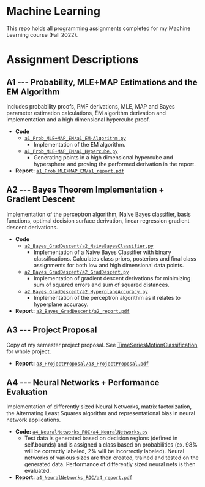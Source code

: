 # Machine Learning
This repo holds all programming assignments completed for my Machine Learning course (Fall 2022).

# Assignment Descriptions

## A1 --- Probability, MLE+MAP Estimations and the EM Algorithm
Includes probability proofs, PMF derivations, MLE, MAP and Bayes parameter estimation calculations, EM algorithm derivation and implementation and a high dimensional hypercube proof.

- **Code**
	- [`a1_Prob_MLE+MAP_EM/a1_EM-Algorithm.py`](https://github.com/luke-davidson/MachineLearning/blob/main/a1_Prob_MLE%2BMAP_EM/a1_EM-Algorithm.py)
		- Implementation of the EM algorithm.
	- [`a1_Prob_MLE+MAP_EM/a1_Hypercube.py`](https://github.com/luke-davidson/MachineLearning/blob/main/a1_Prob_MLE%2BMAP_EM/a1_Hypercube.py)
		- Generating points in a high dimensional hypercube and hypersphere and proving the performed derivation in the report.
- **Report:** [`a1_Prob_MLE+MAP_EM/a1_report.pdf`](https://github.com/luke-davidson/MachineLearning/blob/main/a1_Prob_MLE%2BMAP_EM/a1_report.pdf)

## A2 --- Bayes Theorem Implementation + Gradient Descent
Implementation of the perceptron algorithm, Naive Bayes classifier, basis functions, optimal decision surface derivation, linear regression gradient descent derivations. 

- **Code** 
	- [`a2_Bayes_GradDescent/a2_NaiveBayesClassifier.py`](https://github.com/luke-davidson/MachineLearning/blob/main/a2_Bayes_GradDescent/a2_NaiveBayesClassifier.py)
		- Implementation of a Naive Bayes Classifier with binary classifications. Calculates class priors, posteriors and final class assignments for both low and high dimensional data points.
	- [`a2_Bayes_GradDescent/a2_GradDescent.py`](https://github.com/luke-davidson/MachineLearning/blob/main/a2_Bayes_GradDescent/a2_GradDescent.py)
		- Implementation of gradient descent derivations for minimizing sum of squared errors and sum of squared distances.
	- [`a2_Bayes_GradDescent/a2_HyperplaneAccuracy.py`](https://github.com/luke-davidson/MachineLearning/blob/main/a2_Bayes_GradDescent/a2_HyperplaneAccuracy.py)
		- Implementation of the perceptron algorithm as it relates to hyperplane accuracy.
- **Report:** [`a2_Bayes_GradDescent/a2_report.pdf`](https://github.com/luke-davidson/MachineLearning/blob/main/a2_Bayes_GradDescent/a2_report.pdf)

## A3 --- Project Proposal
Copy of my semester project proposal. See [TimeSeriesMotionClassification](https://github.com/luke-davidson/TimeSeriesMotionClassification) for whole project.

- **Report:** [`a3_ProjectProposal/a3_ProjectProposal.pdf`](https://github.com/luke-davidson/MachineLearning/blob/main/a3_ProjectProposal/a3_ProjectProposal.pdf)

## A4 --- Neural Networks + Performance Evaluation
Implementation of differently sized Neural Networks, matrix factorization, the Alternating Least Squares algorithm and representational bias in neural network applications. 

- **Code:** [`a4_NeuralNetworks_ROC/a4_NeuralNetworks.py`](https://github.com/luke-davidson/MachineLearning/blob/main/a4_NeuralNetworks_ROC/a4_NeuralNetworks.py)
	- Test data is generated based on decision regions (defined in self.bounds) and is assigned a class based on probabilities (ex. 98% will be correctly labeled, 2% will be incorrectly labeled). Neural networks of various sizes are then created, trained and tested on the generated data. Performance of differently sized neural nets is then evaluated.
- **Report:** [`a4_NeuralNetworks_ROC/a4_report.pdf`](https://github.com/luke-davidson/MachineLearning/blob/main/a4_NeuralNetworks_ROC/a4_report.pdf)
